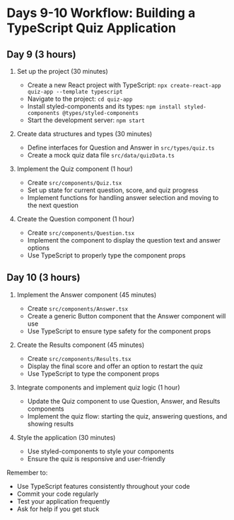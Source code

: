 # Days 9-10 Workflow: Building a TypeScript Quiz Application

## Day 9 (3 hours)

1. Set up the project (30 minutes)
   - Create a new React project with TypeScript: `npx create-react-app quiz-app --template typescript`
   - Navigate to the project: `cd quiz-app`
   - Install styled-components and its types: `npm install styled-components @types/styled-components`
   - Start the development server: `npm start`

2. Create data structures and types (30 minutes)
   - Define interfaces for Question and Answer in `src/types/quiz.ts`
   - Create a mock quiz data file `src/data/quizData.ts`

3. Implement the Quiz component (1 hour)
   - Create `src/components/Quiz.tsx`
   - Set up state for current question, score, and quiz progress
   - Implement functions for handling answer selection and moving to the next question

4. Create the Question component (1 hour)
   - Create `src/components/Question.tsx`
   - Implement the component to display the question text and answer options
   - Use TypeScript to properly type the component props

## Day 10 (3 hours)

1. Implement the Answer component (45 minutes)
   - Create `src/components/Answer.tsx`
   - Create a generic Button component that the Answer component will use
   - Use TypeScript to ensure type safety for the component props

2. Create the Results component (45 minutes)
   - Create `src/components/Results.tsx`
   - Display the final score and offer an option to restart the quiz
   - Use TypeScript to type the component props

3. Integrate components and implement quiz logic (1 hour)
   - Update the Quiz component to use Question, Answer, and Results components
   - Implement the quiz flow: starting the quiz, answering questions, and showing results

4. Style the application (30 minutes)
   - Use styled-components to style your components
   - Ensure the quiz is responsive and user-friendly

Remember to:
- Use TypeScript features consistently throughout your code
- Commit your code regularly
- Test your application frequently
- Ask for help if you get stuck

